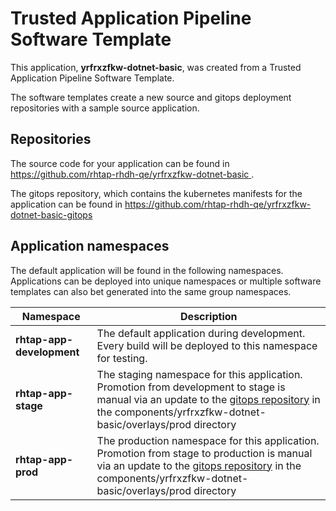 # Trusted Application Pipeline Software Template

This application, **yrfrxzfkw-dotnet-basic**, was created from a Trusted Application Pipeline Software Template.

The software templates create a new source and gitops deployment repositories with a sample source application. 

## Repositories

The source code for your application can be found in [https://github.com/rhtap-rhdh-qe/yrfrxzfkw-dotnet-basic ](https://github.com/rhtap-rhdh-qe/yrfrxzfkw-dotnet-basic ).
 
The gitops repository, which contains the kubernetes manifests for the application can be found in 
[https://github.com/rhtap-rhdh-qe/yrfrxzfkw-dotnet-basic-gitops ](https://github.com/rhtap-rhdh-qe/yrfrxzfkw-dotnet-basic-gitops ) 

## Application namespaces 

The default application will be found in the following namespaces. Applications can be deployed into unique namespaces or multiple software templates can also bet generated into the same group namespaces.  

|  Namespace   |  Description   |  
| -------- | -------- |   
| **rhtap-app-development** | The default application during development. Every build will be deployed to this namespace for testing. | 
| **rhtap-app-stage** | The staging namespace for this application. Promotion from development to stage is manual via an update to the [gitops repository](https://github.com/rhtap-rhdh-qe/yrfrxzfkw-dotnet-basic-gitops ) in the components/yrfrxzfkw-dotnet-basic/overlays/prod directory |  
| **rhtap-app-prod** | The production namespace for this application. Promotion from stage to production is manual via an update to the [gitops repository](https://github.com/rhtap-rhdh-qe/yrfrxzfkw-dotnet-basic-gitops ) in the components/yrfrxzfkw-dotnet-basic/overlays/prod directory | 